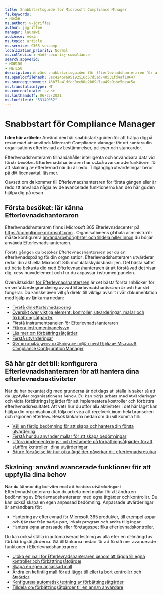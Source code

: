 ```yaml
---
title: Snabbstartsguide för Microsoft Compliance Manager
f1.keywords:
- NOCSH
ms.author: v-jgriffee
author: jmgriffee
manager: laurawi
audience: Admin
ms.topic: article
ms.service: O365-seccomp
localization_priority: Normal
ms.collection: M365-security-compliance
search.appverid:
- MOE150
- MET150
description: Använd snabbstartsguiden för Efterlevnadshanteraren för att hjälpa dig på vägen mot att förstå, komma igång och använda Efterlevnadshanteraren.
ms.openlocfilehash: 8ac4245da95192516c57d51d740531fd4af10647
ms.sourcegitcommit: 46b77a41dfcc0ee80e2b89a7aa49e9bbe5deae5a
ms.translationtype: MT
ms.contentlocale: sv-SE
ms.lasthandoff: 06/26/2021
ms.locfileid: "53149052"
---
```

# <a name="compliance-manager-quickstart"></a>Snabbstart för Compliance Manager

**I den här artikeln:** Använd den här snabbstartsguiden för att hjälpa dig på resan med att använda Microsoft Compliance Manager för att hantera din organisations efterlevnad av bestämmelser, policyer och standarder.

Efterlevnadshanteraren tillhandahåller intelligenta och användbara data vid första besöket. Efterlevnadshanteraren har också avancerade funktioner för att skalning av efterlevnad när du är redo. Tillgängliga utvärderingar beror på ditt licensavtal. [läs mer.](/office365/servicedescriptions/microsoft-365-service-descriptions/microsoft-365-tenantlevel-services-licensing-guidance/microsoft-365-security-compliance-licensing-guidance)

Oavsett om du kommer till Efterlevnadshanteraren för första gången eller är redo att använda några av de avancerade funktionerna kan den här guiden hjälpa dig på resan.

## <a name="first-visit-get-to-know-compliance-manager"></a>Första besöket: lär känna Efterlevnadshanteraren

Efterlevnadshanteraren finns i Microsoft 365 Efterlevnadscenter på https://compliance.microsoft.com . Organisationens globala administratör måste konfigurera [användarbehörigheter och tilldela roller innan](compliance-manager-setup.md#set-user-permissions-and-assign-roles) du börjar använda Efterlevnadshanteraren.

Första gången du besöker Efterlevnadshanteraren ser du en efterlevnadspoäng för din organisation. Efterlevnadshanteraren utvärderar redan din aktuella Microsoft 365 mot dataskyddsbaslinjen. Det bästa sättet att börja bekanta dig med Efterlevnadshanteraren är att förstå vad det visar dig, dess huvudelement och hur du anpassar instrumentpanelen.

Översiktssidan [för Efterlevnadshanteraren](compliance-manager.md) är det bästa första anblicken för en omfattande granskning av vad Efterlevnadshanteraren är och hur det fungerar. Du kanske även vill gå direkt till viktiga avsnitt i vår dokumentation med hjälp av länkarna nedan:

- [Förstå din efterlevnadspoäng](compliance-manager.md#understanding-your-compliance-score)
- [Översikt över viktiga element: kontroller, utvärderingar, mallar och förbättringsåtgärder](compliance-manager.md#key-elements-controls-assessments-templates-improvement-actions)
- [Förstå instrumentpanelen för Efterlevnadshanteraren](compliance-manager-setup.md#understand-the-compliance-manager-dashboard)
- [Filtrera instrumentpanelsvyn](compliance-manager-setup.md#filtering-your-dashboard-view)
- [Läs mer om förbättringsåtgärder](compliance-manager-setup.md#improvement-actions-page)
- [Förstå utvärderingar](compliance-manager.md#assessments)
- [Gör en snabb genomsökning av miljön med Hjälp av Microsoft Compliance Configuration Manager](compliance-manager-mcca.md)

## <a name="ramping-up-configure-compliance-manager-to-manage-your-compliance-activities"></a>Så här går det till: konfigurera Efterlevnadshanteraren för att hantera dina efterlevnadsaktiviteter

När du har bekantat dig med grunderna är det dags att ställa in saker så att de uppfyller organisationens behov. Du kan börja arbeta med utvärderingar och vidta förbättringsåtgärder för att implementera kontroller och förbättra efterlevnadsresultatet. Att veta hur du utför alla aktiviteter i det här läget kan hjälpa din organisation att följa och visa att regelverk inom hela branschen och regionen efterlevs. Besök länkarna nedan om du vill komma till:

- [Välj en färdig bedömning för att skapa och hantera din första utvärdering](compliance-manager-assessments.md)
- [Förstå hur du använder mallar för att skapa bedömningar](compliance-manager-templates.md)
- [Utföra implementerings- och testarbete på förbättringsåtgärder för att slutföra kontroller i dina utvärderingar](compliance-manager-improvement-actions.md)
- [Bättre förståelse för hur olika åtgärder påverkar ditt efterlevnadsresultat](compliance-score-calculation.md)

## <a name="scaling-up-use-advanced-functionality-to-meet-your-custom-needs"></a>Skalning: använd avancerade funktioner för att uppfylla dina behov

När du känner dig bekväm med att hantera utvärderingar i Efterlevnadshanteraren kan du arbeta med mallar för att ändra en bedömning av Efterlevnadshanteraren med egna åtgärder och kontroller. Du kan också skapa en egen anpassad bedömning. Anpassade utvärderingar är användbara för:

- Hantering av efterlevnad för Microsoft 365 produkter, till exempel appar och tjänster från tredje part, lokala program och andra tillgångar.
- Hantera egna anpassade eller företagsspecifika efterlevnadskontroller.

Du kan också ställa in automatiserad testning av alla eller en delmängd av förbättringsåtgärderna. Gå till länkarna nedan för att förstå mer avancerade funktioner i Efterlevnadshanteraren:

- [Utöka en mall för Efterlevnadshanteraren genom att lägga till egna kontroller och förbättringsåtgärder](compliance-manager-templates.md#extend-an-assessment-template)
- [Skapa en egen anpassad mall](compliance-manager-templates.md#create-an-assessment-template)
- [Ändra en befintlig mall för att lägga till eller ta bort kontroller och åtgärder](compliance-manager-templates.md#modify-a-template)
- [Konfigurera automatisk testning av förbättringsåtgärder](compliance-manager-setup.md#set-up-automated-testing)
- [Tilldela om förbättringsåtgärder till en annan användare](compliance-manager-setup.md#reassign-improvement-actions-to-another-user)
